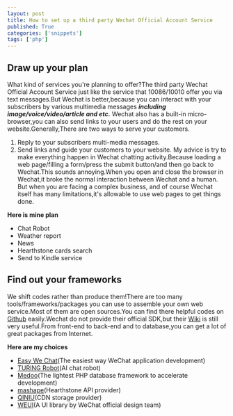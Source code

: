 ```yaml
---
layout: post
title: How to set up a third party Wechat Official Account Service
published: True
categories: ['snippets']
tags: ['php']
---
```


## Draw up your plan

What kind of services you're planning to offer?The third party Wechat Official Account Service just like the service that 10086/10010 offer you
via text messages.But Wechat is better,because you can interact with your subscribers by various multimedia messages ***including image/voice/video/article and etc.***
Wechat also has a built-in micro-browser,you can also send links to your users and do the rest on your website.Generally,There are two ways to serve your customers.
1. Reply to your subscribers multi-media messages.
2. Send links and guide your customers to your website.
My advice is try to make everything happen in Wechat chatting activity.Because loading a web page/filling a form/press the submit button/and then go back to Wechat.This sounds annoying.When you open and close the browser in Wechat,it broke the normal interaction between Wechat and a human.
But when you are facing a complex business, and of course Wechat itself has many limitations,it's allowable to use web pages to get things done.

**Here is mine plan**

* Chat Robot
* Weather report
* News
* Hearthstone cards search
* Send to Kindle service

## Find out your frameworks

We shift codes rather than produce them!There are too many tools/frameworks/packages you can use to assemble your own web service.Most of them are open sources.You can find there helpful codes on [Github](https://github.com/) easily.Wechat do not provide their official SDK,but their [Wiki](http://mp.weixin.qq.com/wiki/home/index.html) is still very useful.From front-end to back-end and to database,you can get a lot of great packages from Internet.

**Here are my choices**

* [Easy We Chat](http://easywechat.org/)(The easiest way WeChat application development)
* [TURING Robot](http://www.tuling123.com/)(AI chat robot)
* [Medoo](http://medoo.in/)(The lightest PHP database framework to accelerate development)
* [mashape](https://market.mashape.com/omgvamp/hearthstone)(Hearthstone API provider)
* [QINIU](http://www.qiniu.com/)(CDN storage provider)
* [WEUI](http://weui.github.io/weui/)(A UI library by WeChat official design team)

